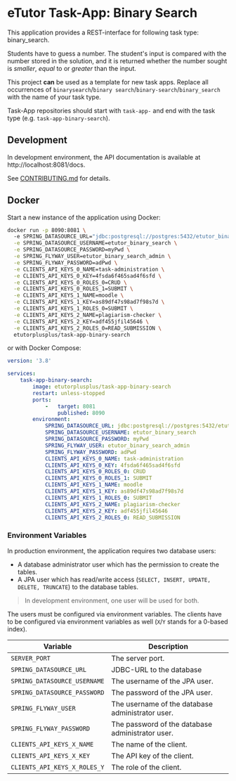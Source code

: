 # eTutor Task-App: Binary Search

This application provides a REST-interface for following task type: binary_search.

Students have to guess a number. The student's input is compared with the number stored in the solution, and it is returned whether the number sought is _smaller_, _equal_ to or
_greater_ than the input.

This project **can** be used as a template for new task apps. Replace all occurrences of `binarysearch`/`binary search`/`binary-search`/`binary_search` with the name of your task
type.

Task-App repositories should start with `task-app-` and end with the task type (e.g. `task-app-binary-search`).

## Development

In development environment, the API documentation is available at http://localhost:8081/docs.

See [CONTRIBUTING.md](https://github.com/eTutor-plus-plus/task-app-starter/blob/main/CONTRIBUTING.md) for details.

## Docker

Start a new instance of the application using Docker:

```bash
docker run -p 8090:8081 \ 
  -e SPRING_DATASOURCE_URL="jdbc:postgresql://postgres:5432/etutor_binary_search" \
  -e SPRING_DATASOURCE_USERNAME=etutor_binary_search \
  -e SPRING_DATASOURCE_PASSWORD=myPwd \
  -e SPRING_FLYWAY_USER=etutor_binary_search_admin \
  -e SPRING_FLYWAY_PASSWORD=adPwd \
  -e CLIENTS_API_KEYS_0_NAME=task-administration \
  -e CLIENTS_API_KEYS_0_KEY=4fsda6f465sad4f6sfd \
  -e CLIENTS_API_KEYS_0_ROLES_0=CRUD \
  -e CLIENTS_API_KEYS_0_ROLES_1=SUBMIT \
  -e CLIENTS_API_KEYS_1_NAME=moodle \
  -e CLIENTS_API_KEYS_1_KEY=as89df47s98ad7f98s7d \
  -e CLIENTS_API_KEYS_1_ROLES_0=SUBMIT \
  -e CLIENTS_API_KEYS_2_NAME=plagiarism-checker \
  -e CLIENTS_API_KEYS_2_KEY=adf455jfil45646 \
  -e CLIENTS_API_KEYS_2_ROLES_0=READ_SUBMISSION \
  etutorplusplus/task-app-binary-search
```

or with Docker Compose:

```yaml
version: '3.8'

services:
    task-app-binary-search:
        image: etutorplusplus/task-app-binary-search
        restart: unless-stopped
        ports:
            -   target: 8081
                published: 8090
        environment:
            SPRING_DATASOURCE_URL: jdbc:postgresql://postgres:5432/etutor_binary_search
            SPRING_DATASOURCE_USERNAME: etutor_binary_search
            SPRING_DATASOURCE_PASSWORD: myPwd
            SPRING_FLYWAY_USER: etutor_binary_search_admin
            SPRING_FLYWAY_PASSWORD: adPwd
            CLIENTS_API_KEYS_0_NAME: task-administration
            CLIENTS_API_KEYS_0_KEY: 4fsda6f465sad4f6sfd
            CLIENTS_API_KEYS_0_ROLES_0: CRUD
            CLIENTS_API_KEYS_0_ROLES_1: SUBMIT
            CLIENTS_API_KEYS_1_NAME: moodle
            CLIENTS_API_KEYS_1_KEY: as89df47s98ad7f98s7d
            CLIENTS_API_KEYS_1_ROLES_0: SUBMIT
            CLIENTS_API_KEYS_2_NAME: plagiarism-checker
            CLIENTS_API_KEYS_2_KEY: adf455jfil45646
            CLIENTS_API_KEYS_2_ROLES_0: READ_SUBMISSION
```

### Environment Variables

In production environment, the application requires two database users:

* A database administrator user which has the permission to create the tables.
* A JPA user which has read/write access (`SELECT, INSERT, UPDATE, DELETE, TRUNCATE`) to the database tables.

> In development environment, one user will be used for both.

The users must be configured via environment variables. The clients have to be configured via environment variables as well (`X`/`Y` stands for a 0-based index).

| Variable                     | Description                                      |
|------------------------------|--------------------------------------------------|
| `SERVER_PORT`                | The server port.                                 |
| `SPRING_DATASOURCE_URL`      | JDBC-URL to the database                         |
| `SPRING_DATASOURCE_USERNAME` | The username of the JPA user.                    |
| `SPRING_DATASOURCE_PASSWORD` | The password of the JPA user.                    |
| `SPRING_FLYWAY_USER`         | The username of the database administrator user. |
| `SPRING_FLYWAY_PASSWORD`     | The password of the database administrator user. |
| `CLIENTS_API_KEYS_X_NAME`    | The name of the client.                          |
| `CLIENTS_API_KEYS_X_KEY`     | The API key of the client.                       |
| `CLIENTS_API_KEYS_X_ROLES_Y` | The role of the client.                          |
